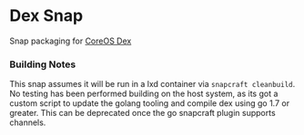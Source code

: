 # Dex Snap

Snap packaging for [CoreOS Dex](https://github.com/coreos/dex)

### Building Notes

This snap assumes it will be run in a lxd container via `snapcraft cleanbuild`.
No testing has been performed building on the host system, as its got a custom script to update
the golang tooling and compile dex using go 1.7 or greater. This can be deprecated once the
go snapcraft plugin supports channels.
